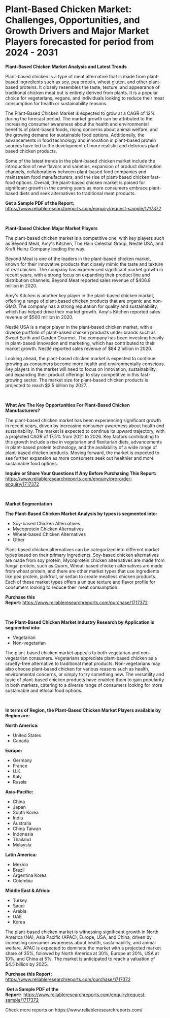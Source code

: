 <p><h1>Plant-Based Chicken Market: Challenges, Opportunities, and Growth Drivers and Major Market Players forecasted for period from 2024 - 2031</h1></p><p><strong>Plant-Based Chicken Market Analysis and Latest Trends</strong></p>
<p><p>Plant-based chicken is a type of meat alternative that is made from plant-based ingredients such as soy, pea protein, wheat gluten, and other plant-based proteins. It closely resembles the taste, texture, and appearance of traditional chicken meat but is entirely derived from plants. It is a popular choice for vegetarians, vegans, and individuals looking to reduce their meat consumption for health or sustainability reasons.</p><p>The Plant-Based Chicken Market is expected to grow at a CAGR of 12% during the forecast period. The market growth can be attributed to the increasing consumer awareness about the health and environmental benefits of plant-based foods, rising concerns about animal welfare, and the growing demand for sustainable food options. Additionally, the advancements in food technology and innovation in plant-based protein sources have led to the development of more realistic and delicious plant-based chicken products.</p><p>Some of the latest trends in the plant-based chicken market include the introduction of new flavors and varieties, expansion of product distribution channels, collaborations between plant-based food companies and mainstream food manufacturers, and the rise of plant-based chicken fast-food options. Overall, the plant-based chicken market is poised for significant growth in the coming years as more consumers embrace plant-based diets and seek alternatives to traditional meat products.</p></p>
<p><strong>Get a Sample PDF of the Report:&nbsp;</strong> <a href="https://www.reliableresearchreports.com/enquiry/request-sample/1717372">https://www.reliableresearchreports.com/enquiry/request-sample/1717372</a></p>
<p>&nbsp;</p>
<p><strong>Plant-Based Chicken Major Market Players</strong></p>
<p><p>The plant-based chicken market is a competitive one, with key players such as Beyond Meat, Amy's Kitchen, The Hain Celestial Group, Nestlé USA, and Kraft Heinz Company leading the way. </p><p>Beyond Meat is one of the leaders in the plant-based chicken market, known for their innovative products that closely mimic the taste and texture of real chicken. The company has experienced significant market growth in recent years, with a strong focus on expanding their product line and distribution channels. Beyond Meat reported sales revenue of $406.8 million in 2020.</p><p>Amy's Kitchen is another key player in the plant-based chicken market, offering a range of plant-based chicken products that are organic and non-GMO. The company has a strong reputation for quality and sustainability, which has helped drive their market growth. Amy's Kitchen reported sales revenue of $500 million in 2020.</p><p>Nestlé USA is a major player in the plant-based chicken market, with a diverse portfolio of plant-based chicken products under brands such as Sweet Earth and Garden Gourmet. The company has been investing heavily in plant-based innovation and marketing, which has contributed to their market growth. Nestlé reported sales revenue of $84.2 billion in 2020.</p><p>Looking ahead, the plant-based chicken market is expected to continue growing as consumers become more health and environmentally conscious. Key players in the market will need to focus on innovation, sustainability, and expanding their product offerings to stay competitive in this fast-growing sector. The market size for plant-based chicken products is projected to reach $2.5 billion by 2027.</p></p>
<p>&nbsp;</p>
<p><strong>What Are The Key Opportunities For Plant-Based Chicken Manufacturers?</strong></p>
<p><p>The plant-based chicken market has been experiencing significant growth in recent years, driven by increasing consumer awareness about health and sustainability. The market is expected to continue its upward trajectory, with a projected CAGR of 17.5% from 2021 to 2026. Key factors contributing to this growth include a rise in vegetarian and flexitarian diets, advancements in plant-based protein technology, and the availability of a wide range of plant-based chicken products. Moving forward, the market is expected to see further expansion as more consumers seek out healthier and more sustainable food options.</p></p>
<p><strong>Inquire or Share Your Questions If Any Before Purchasing This Report:</strong> <a href="https://www.reliableresearchreports.com/enquiry/pre-order-enquiry/1717372">https://www.reliableresearchreports.com/enquiry/pre-order-enquiry/1717372</a></p>
<p>&nbsp;</p>
<p><strong>Market Segmentation</strong></p>
<p><strong>The Plant-Based Chicken Market Analysis by types is segmented into:</strong></p>
<p><ul><li>Soy-based Chicken Alternatives</li><li>Mycoprotein Chicken Alternatives</li><li>Wheat-based Chicken Alternatives</li><li>Other</li></ul></p>
<p><p>Plant-based chicken alternatives can be categorized into different market types based on their primary ingredients. Soy-based chicken alternatives are made from soy protein, Mycoprotein chicken alternatives are made from fungal protein, such as Quorn, Wheat-based chicken alternatives are made from wheat protein, and there are other market types that use ingredients like pea protein, jackfruit, or seitan to create meatless chicken products. Each of these market types offers a unique texture and flavor profile for consumers looking to reduce their meat consumption.</p></p>
<p><strong>Purchase this Report:&nbsp;</strong><a href="https://www.reliableresearchreports.com/purchase/1717372">https://www.reliableresearchreports.com/purchase/1717372</a></p>
<p>&nbsp;</p>
<p><strong>The Plant-Based Chicken Market Industry Research by Application is segmented into:</strong></p>
<p><ul><li>Vegetarian</li><li>Non-vegetarian</li></ul></p>
<p><p>The plant-based chicken market appeals to both vegetarian and non-vegetarian consumers. Vegetarians appreciate plant-based chicken as a cruelty-free alternative to traditional meat products. Non-vegetarians may also choose plant-based chicken for various reasons such as health, environmental concerns, or simply to try something new. The versatility and taste of plant-based chicken products have enabled them to gain popularity in both markets, catering to a diverse range of consumers looking for more sustainable and ethical food options.</p></p>
<p>&nbsp;</p>
<p><strong>In terms of Region, the Plant-Based Chicken Market Players available by Region are:</strong></p>
<p>
    <p> <strong> North America: </strong>
        <ul>
            <li>United States</li>
            <li>Canada</li>
        </ul>
        </p> 
    <p> <strong> Europe: </strong>
        <ul>
            <li>Germany</li>
            <li>France</li>
            <li>U.K.</li>
            <li>Italy</li>
            <li>Russia</li>
        </ul>
        </p> 
    <p> <strong> Asia-Pacific: </strong>
        <ul>
            <li>China</li>
            <li>Japan</li>
            <li>South Korea</li>
            <li>India</li>
            <li>Australia</li>
            <li>China Taiwan</li>
            <li>Indonesia</li>
            <li>Thailand</li>
            <li>Malaysia</li>
        </ul>
        </p> 
    <p> <strong> Latin America: </strong>
        <ul>
            <li>Mexico</li>
            <li>Brazil</li>
            <li>Argentina Korea</li>
            <li>Colombia</li>
        </ul>
        </p> 
    <p> <strong> Middle East & Africa: </strong>
        <ul>
            <li>Turkey</li>
            <li>Saudi</li>
            <li>Arabia</li>
            <li>UAE</li>
            <li>Korea</li>
        </ul>
    </p>
    </p>
<p><p>The plant-based chicken market is witnessing significant growth in North America (NA), Asia Pacific (APAC), Europe, USA, and China, driven by increasing consumer awareness about health, sustainability, and animal welfare. APAC is expected to dominate the market with a projected market share of 35%, followed by North America at 30%, Europe at 20%, USA at 10%, and China at 5%. The market is anticipated to reach a valuation of $4.5 billion by 2025.</p></p>
<p><strong>Purchase this Report: </strong><a href="https://www.reliableresearchreports.com/purchase/1717372">https://www.reliableresearchreports.com/purchase/1717372</a></p>
<p>&nbsp;<strong>Get a Sample PDF of the Report:&nbsp;&nbsp;</strong><a href="https://www.reliableresearchreports.com/enquiry/request-sample/1717372">https://www.reliableresearchreports.com/enquiry/request-sample/1717372</a></p>
<p><strong></strong></p>
<p>Check more reports on https://www.reliableresearchreports.com/</p>